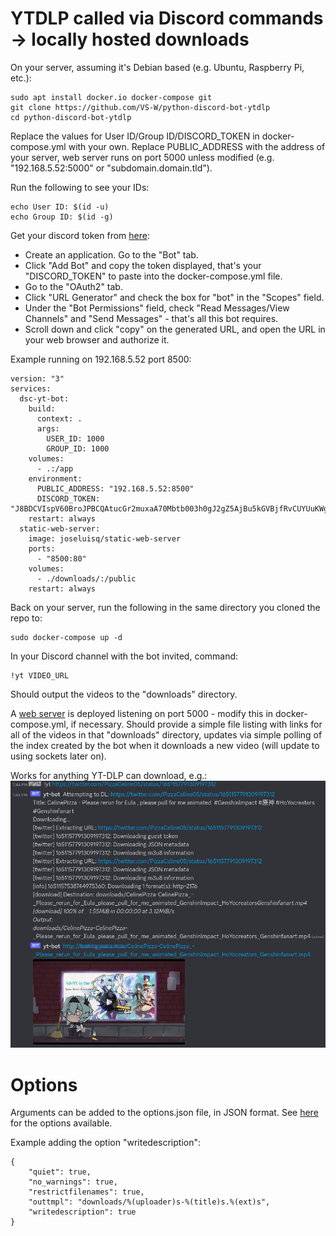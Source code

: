 # YTDLP called via Discord commands → locally hosted downloads
On your server, assuming it's Debian based (e.g. Ubuntu, Raspberry Pi, etc.):

    sudo apt install docker.io docker-compose git
    git clone https://github.com/VS-W/python-discord-bot-ytdlp
    cd python-discord-bot-ytdlp

Replace the values for User ID/Group ID/DISCORD_TOKEN in docker-compose.yml with your own. Replace PUBLIC_ADDRESS with the address of your server, web server runs on port 5000 unless modified (e.g. "192.168.5.52:5000" or "subdomain.domain.tld").

Run the following to see your IDs:

    echo User ID: $(id -u)
    echo Group ID: $(id -g)

  
Get your discord token from [here](https://discordapp.com/developers/applications):

 - Create an application. Go to the "Bot" tab.
 - Click "Add Bot" and copy  the token displayed, that's your "DISCORD_TOKEN" to paste into the docker-compose.yml file.
 - Go to the "OAuth2" tab.
 - Click "URL Generator" and check the box for "bot" in the "Scopes" field.
 - Under the "Bot Permissions" field, check "Read Messages/View Channels" and "Send Messages" - that's all this bot requires.
 - Scroll down and click "copy" on the generated URL, and open the URL in your web browser and authorize it.
 
Example running on 192.168.5.52 port 8500:


    version: "3"
    services:
      dsc-yt-bot:
        build:
          context: .
          args:
            USER_ID: 1000
            GROUP_ID: 1000
        volumes:
          - .:/app
        environment:
          PUBLIC_ADDRESS: "192.168.5.52:8500"
          DISCORD_TOKEN: "J8BDCVIspV60BroJPBCQAtucGr2muxaA70Mbtb003h0gJ2gZ5AjBu5kGVBjfRvCUYUuKWg8d"
        restart: always
      static-web-server:
        image: joseluisq/static-web-server
        ports:
          - "8500:80"
        volumes:
          - ./downloads/:/public
        restart: always


Back on your server, run the following in the same directory you cloned the repo to:

    sudo docker-compose up -d


In your Discord channel with the bot invited, command:


    !yt VIDEO_URL


Should output the videos to the "downloads" directory.

A [web server](https://github.com/joseluisq/static-web-server) is deployed listening on port 5000 - modify this in docker-compose.yml, if necessary. Should provide a simple file listing with links for all of the videos in that "downloads" directory, updates via simple polling of the index created by the bot when it downloads a new video (will update to using sockets later on).

Works for anything YT-DLP can download, e.g.:
![](sample.png)

# Options
Arguments can be added to the options.json file, in JSON format. See [here](https://github.com/yt-dlp/yt-dlp/blob/master/yt_dlp/YoutubeDL.py) for the options available.

Example adding the option "writedescription":

    {
        "quiet": true,
        "no_warnings": true,
        "restrictfilenames": true,
        "outtmpl": "downloads/%(uploader)s-%(title)s.%(ext)s",
        "writedescription": true
    }

